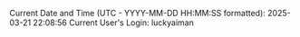 Current Date and Time (UTC - YYYY-MM-DD HH:MM:SS formatted): 2025-03-21 22:08:56
Current User's Login: luckyaiman
